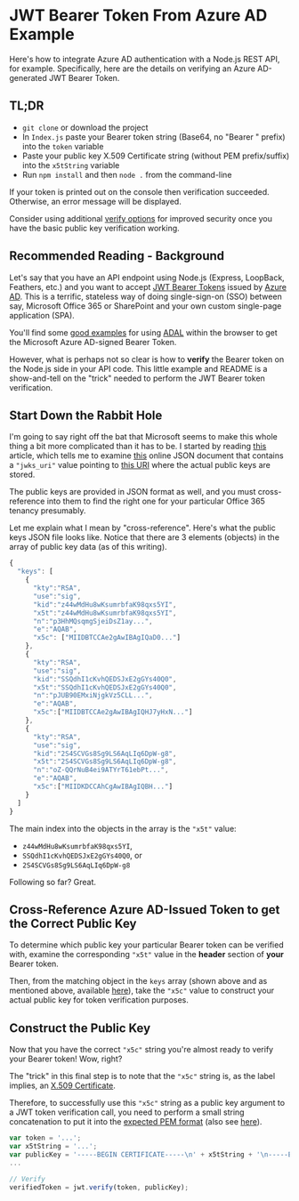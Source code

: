 # JWT Bearer Token From Azure AD Example

Here's how to integrate Azure AD authentication with a Node.js REST API, for example. Specifically, here are the details on verifying an Azure AD-generated JWT Bearer Token.

## TL;DR

- `git clone` or download the project
- In `Index.js` paste your Bearer token string (Base64, no "Bearer " prefix) into the `token` variable
- Paste your public key X.509 Certificate string (without PEM prefix/suffix) into the `x5tString` variable
- Run `npm install` and then `node .` from the command-line

If your token is printed out on the console then verification succeeded. Otherwise, an error message will be displayed.

Consider using additional [verify options](https://github.com/auth0/node-jsonwebtoken#jwtverifytoken-secretorpublickey-options-callback) for improved security once you have the basic public key verification working.

## Recommended Reading - Background

Let's say that you have an API endpoint using Node.js (Express, LoopBack, Feathers, etc.) and you want to accept [JWT Bearer Tokens](https://jwt.io/introduction/#how-do-json-web-tokens-work-) issued by [Azure AD](https://docs.microsoft.com/en-us/azure/active-directory/develop/active-directory-dev-understanding-oauth2-implicit-grant). This is a terrific, stateless way of doing single-sign-on (SSO) between say, Microsoft Office 365 or SharePoint and your own custom single-page application (SPA).

You'll find some [good examples](https://github.com/matt-ankerson/vue-adal) for using [ADAL](https://github.com/AzureAD/azure-activedirectory-library-for-js) within the browser to get the Microsoft Azure AD-signed Bearer Token.

However, what is perhaps not so clear is how to **verify** the Bearer token on the Node.js side in your API code. This little example and README is a show-and-tell on the "trick" needed to perform the JWT Bearer token verification.

## Start Down the Rabbit Hole

I'm going to say right off the bat that Microsoft seems to make this whole thing a bit more complicated than it has to be. I started by reading [this](https://docs.microsoft.com/en-us/azure/active-directory/develop/active-directory-token-and-claims#validating-tokens) article, which tells me to examine [this](https://login.microsoftonline.com/common/.well-known/openid-configuration) online JSON document that contains a `"jwks_uri"` value pointing to [this URI](https://login.microsoftonline.com/common/discovery/keys) where the actual public keys are stored.

The public keys are provided in JSON format as well, and you must cross-reference into them to find the right one for your particular Office 365 tenancy presumably.

Let me explain what I mean by "cross-reference". Here's what the public keys JSON file looks like. Notice that there are 3 elements (objects) in the array of public key data (as of this writing).

```javascript
{
  "keys": [
    {
      "kty":"RSA",
      "use":"sig",
      "kid":"z44wMdHu8wKsumrbfaK98qxs5YI",
      "x5t":"z44wMdHu8wKsumrbfaK98qxs5YI",
      "n":"p3HhMQsqmgSjeiDsZ1ay...",
      "e":"AQAB",
      "x5c": ["MIIDBTCCAe2gAwIBAgIQaD0..."]
    },
    {
      "kty":"RSA",
      "use":"sig",
      "kid":"SSQdhI1cKvhQEDSJxE2gGYs40Q0",
      "x5t":"SSQdhI1cKvhQEDSJxE2gGYs40Q0",
      "n":"pJUB90EMxiNjgkVz5CLL...",
      "e":"AQAB",
      "x5c":["MIIDBTCCAe2gAwIBAgIQHJ7yHxN..."]
    },
    {
      "kty":"RSA",
      "use":"sig",
      "kid":"2S4SCVGs8Sg9LS6AqLIq6DpW-g8",
      "x5t":"2S4SCVGs8Sg9LS6AqLIq6DpW-g8",
      "n":"oZ-QQrNuB4ei9ATYrT61ebPt...",
      "e":"AQAB",
      "x5c":["MIIDKDCCAhCgAwIBAgIQBH..."]
    }
  ]
}
```

The main index into the objects in the array is the `"x5t"` value:

- `z44wMdHu8wKsumrbfaK98qxs5YI`,
- `SSQdhI1cKvhQEDSJxE2gGYs40Q0`, or
- `2S4SCVGs8Sg9LS6AqLIq6DpW-g8`

Following so far? Great.

## Cross-Reference Azure AD-Issued Token to get the Correct Public Key

To determine which public key your particular Bearer token can be verified with, examine the corresponding `"x5t"` value in the **header** section of **your** Bearer token.

Then, from the matching object in the `keys` array (shown above and as mentioned above, available [here]((https://login.microsoftonline.com/common/discovery/keys))), take the `"x5c"` value to construct your actual public key for token verification purposes.

## Construct the Public Key

Now that you have the correct `"x5c"` string you're almost ready to verify your Bearer token! Wow, right?

The "trick" in this final step is to note that the `"x5c"` string is, as the label implies, an [X.509 Certificate](https://en.wikipedia.org/wiki/X.509).

Therefore, to successfully use this `"x5c"` string as a public key argument to a JWT token verification call, you need to perform a small string concatenation to put it into the [expected PEM format](https://en.wikipedia.org/wiki/X.509#Certificate_filename_extensions) (also see [here](https://en.wikipedia.org/wiki/Privacy-enhanced_Electronic_Mail)).

```javascript
var token = '...';
var x5tString = '...';
var publicKey = '-----BEGIN CERTIFICATE-----\n' + x5tString + '\n-----END CERTIFICATE-----';
...

// Verify
verifiedToken = jwt.verify(token, publicKey);

```


